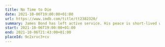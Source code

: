 ```yaml
---
title: No Time to Die
date: 2021-10-06T19:00:00+01:00
url: https://www.imdb.com/title/tt2382320/
summary: James Bond has left active service. His peace is short-lived when Felix Leiter, an old friend from the CIA, turns up asking for help, leading Bond onto the trail of a mysterious villain armed with dangerous new technology.
start: 2021-10-06T19:00:00+01:00
end: 2021-10-06T21:43:00+01:00
placeId: 9c2xrvc3+cv
---
```

